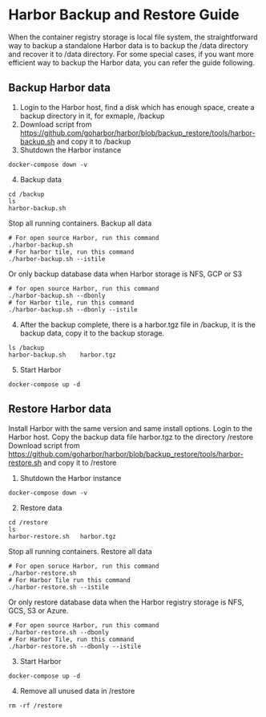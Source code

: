 # Harbor Backup and Restore Guide

When the container registry storage is local file system, the straightforward way to backup a standalone Harbor data is to backup the /data directory and recover it to /data directory.
For some special cases, if you want more efficient way to backup the Harbor data, you can refer the guide following. 

## Backup Harbor data

1. Login to the Harbor host, find a disk which has enough space, create a backup directory in it, for exmaple, /backup
2. Download script from https://github.com/goharbor/harbor/blob/backup_restore/tools/harbor-backup.sh and copy it to /backup
3. Shutdown the Harbor instance  
```
docker-compose down -v
```
4. Backup data
```
cd /backup
ls
harbor-backup.sh
```

Stop all running containers. Backup all data

```
# For open source Harbor, run this command
./harbor-backup.sh 
# For harbor tile, run this command
./harbor-backup.sh --istile
```


Or only backup database data when Harbor storage is NFS, GCP or S3
```
# for open source Harbor, run this command
./harbor-backup.sh --dbonly 
# for Harbor tile, run this command
./harbor-backup.sh --dbonly --istile

```

4. After the backup complete, there is a harbor.tgz file in /backup, it is the backup data, copy it to the backup storage.
```
ls /backup
harbor-backup.sh    harbor.tgz
```
5. Start Harbor 
```
docker-compose up -d
```
## Restore Harbor data
Install Harbor with the same version and same install options. Login to the Harbor host.
Copy the backup data file harbor.tgz to the directory /restore
Download script from https://github.com/goharbor/harbor/blob/backup_restore/tools/harbor-restore.sh and copy it to /restore

1. Shutdown the Harbor instance
```
docker-compose down -v
```
2. Restore data
```
cd /restore
ls
harbor-restore.sh   harbor.tgz
```
Stop all running containers. Restore all data
```
# For open soruce Harbor, run this command
./harbor-restore.sh 
# For Harbor Tile run this command
./harbor-restore.sh --istile

```


Or only restore database data when the Harbor registry storage is NFS, GCS, S3 or Azure.
```
# For open source Harbor, run this command
./harbor-restore.sh --dbonly
# For Harbor Tile, run this command
./harbor-restore.sh --dbonly --istile
```
3. Start Harbor
```
docker-compose up -d
```
4. Remove all unused data in /restore
```
rm -rf /restore
```